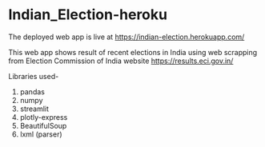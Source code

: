 # Indian_Election-heroku

The deployed web app is live at https://indian-election.herokuapp.com/


This web app shows result of recent elections in India using web scrapping from Election Commission of India website https://results.eci.gov.in/

Libraries used-
1. pandas
2. numpy
3. streamlit
4. plotly-express
5. BeautifulSoup
6. lxml (parser)
